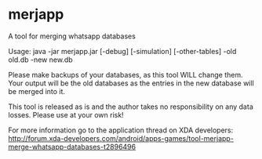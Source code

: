 merjapp
=======

A tool for merging whatsapp databases

Usage:
java -jar merjapp.jar [-debug] [-simulation] [-other-tables] -old old.db -new new.db

Please make backups of your databases, as this tool WILL change them.
Your output will be the old databases as the entries in the new database will be merged into it.

This tool is released as is and the author takes no responsibility on any data losses.
Please use at your own risk!

For more information go to the application thread on XDA developers:
http://forum.xda-developers.com/android/apps-games/tool-merjapp-merge-whatsapp-databases-t2896496
